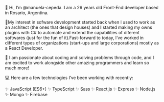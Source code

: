 
👋 Hi, I’m @manuela-cepeda. I am a 29 years old Front-End developer based in Rosario, Argentina.

🌱My interest in sofware development started back when I used to work as an architect (the ones that design houses) and I started making my owns plugins with C# to automate and extend the capabilities of diferent softwares (just for the fun of it).Fast-forward to today, I’ve worked in different types of organizations (start-ups and large corporations) mostly as a React Developer.


💞️ I am passionate about coding and solving problems through code, and I am excited to work alongside other amazing programmers and learn so much more!


💻 Here are a few technologies I’ve been working with recently:

✨ JavaScript (ES6+)
✨ TypeScript
✨ Sass
✨ React.js
✨ Express
✨ Node.js
✨ Mongo
✨ Firebase
